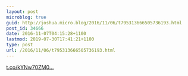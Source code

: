 ```yaml
---
layout: post
microblog: true
guid: http://joshua.micro.blog/2016/11/06/t795313666505736193.html
post_id: 34666
date: 2016-11-07T04:15:28+1100
lastmod: 2019-07-30T17:41:21+1100
type: post
url: /2016/11/06/t795313666505736193.html
---
```

[t.co/kYNw70ZM0...](https://t.co/kYNw70ZM0x)
